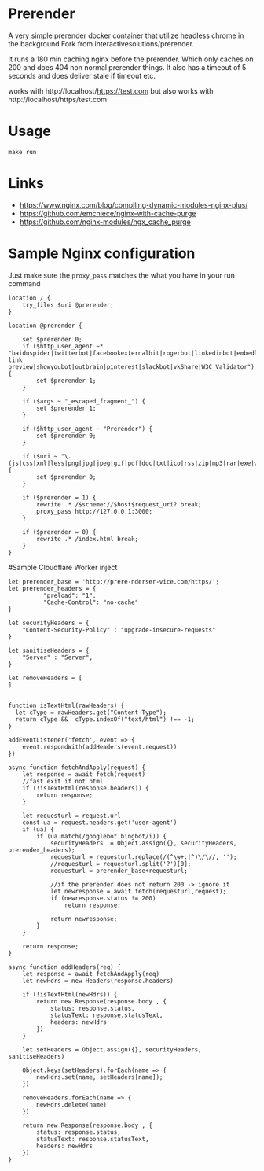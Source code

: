 Prerender
=========

A very simple prerender docker container that utilize headless chrome in the background
Fork from interactivesolutions/prerender.

It runs a 180 min caching nginx before the prerender. Which only caches on 200 and does 404 non normal prerender things. It also has a timeout of 5 seconds and does deliver stale if timeout etc.

works with http://localhost/https://test.com but also works with http://localhost/https/test.com

# Usage

`make run`

# Links
- https://www.nginx.com/blog/compiling-dynamic-modules-nginx-plus/
- https://github.com/emcniece/nginx-with-cache-purge
- https://github.com/nginx-modules/ngx_cache_purge

# Sample Nginx configuration

Just make sure the `proxy_pass` matches the what you have in your run command

```
location / {
    try_files $uri @prerender;
}

location @prerender {

    set $prerender 0;
    if ($http_user_agent ~* "baiduspider|twitterbot|facebookexternalhit|rogerbot|linkedinbot|embedly|quora link preview|showyoubot|outbrain|pinterest|slackbot|vkShare|W3C_Validator") {
        set $prerender 1;
    }

    if ($args ~ "_escaped_fragment_") {
        set $prerender 1;
    }

    if ($http_user_agent ~ "Prerender") {
        set $prerender 0;
    }

    if ($uri ~ "\.(js|css|xml|less|png|jpg|jpeg|gif|pdf|doc|txt|ico|rss|zip|mp3|rar|exe|wmv|doc|avi|ppt|mpg|mpeg|tif|wav|mov|psd|ai|xls|mp4|m4a|swf|dat|dmg|iso|flv|m4v|torrent|ttf|woff)") {
        set $prerender 0;
    }

    if ($prerender = 1) {
        rewrite .* /$scheme://$host$request_uri? break;
        proxy_pass http://127.0.0.1:3000;
    }

    if ($prerender = 0) {
        rewrite .* /index.html break;
    }
}
```

#Sample Cloudflare Worker inject
```
let prerender_base = 'http://prere-nderser-vice.com/https/';
let prerender_headers = {
          "preload": "1",
          "Cache-Control": "no-cache"
}

let securityHeaders = {
    "Content-Security-Policy" : "upgrade-insecure-requests"
}

let sanitiseHeaders = {
    "Server" : "Server",
}

let removeHeaders = [
]


function isTextHtml(rawHeaders) {
  let cType = rawHeaders.get("Content-Type");
  return cType &&  cType.indexOf("text/html") !== -1;
}

addEventListener('fetch', event => {
    event.respondWith(addHeaders(event.request))
})

async function fetchAndApply(request) {
    let response = await fetch(request)
    //fast exit if not html
    if (!isTextHtml(response.headers)) {
        return response;
    }

    let requesturl = request.url
    const ua = request.headers.get('user-agent')
    if (ua) {
        if (ua.match(/googlebot|bingbot/i)) {
            securityHeaders  = Object.assign({}, securityHeaders, prerender_headers);
            requesturl = requesturl.replace(/(^\w+:|^)\/\//, '');
            //requesturl = requesturl.split('?')[0];
            requesturl = prerender_base+requesturl;

            //if the prerender does not return 200 -> ignore it
            let newresponse = await fetch(requesturl,request);
            if (newresponse.status != 200)
                return response;

            return newresponse;
        }
    }

    return response;
}

async function addHeaders(req) {
    let response = await fetchAndApply(req)
    let newHdrs = new Headers(response.headers)

    if (!isTextHtml(newHdrs)) {
        return new Response(response.body , {
            status: response.status,
            statusText: response.statusText,
            headers: newHdrs
        })
    }

    let setHeaders = Object.assign({}, securityHeaders, sanitiseHeaders)

    Object.keys(setHeaders).forEach(name => {
        newHdrs.set(name, setHeaders[name]);
    })

    removeHeaders.forEach(name => {
        newHdrs.delete(name)
    })

    return new Response(response.body , {
        status: response.status,
        statusText: response.statusText,
        headers: newHdrs
    })
}

```